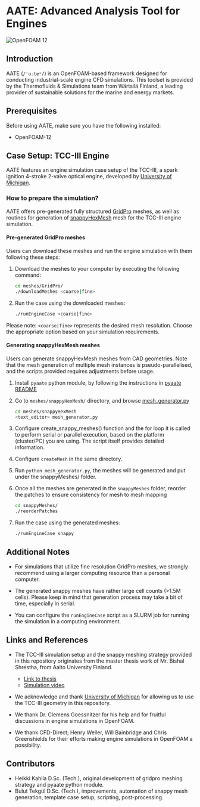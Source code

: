 # AATE: Advanced Analysis Tool for Engines
![OpenFOAM 12](https://img.shields.io/badge/OpenFOAM-12-brightgreen)

## Introduction
AATE (`/ˈɑːteˣ/`) is an OpenFOAM-based framework designed for conducting industrial-scale engine CFD simulations. This toolset is provided by the Thermofluids & Simulations team from Wärtsilä Finland, a leading provider of sustainable solutions for the marine and energy markets.

## Prerequisites
Before using AATE, make sure you have the following installed:
- OpenFOAM-12

## Case Setup: TCC-III Engine

AATE features an engine simulation case setup of the TCC-III, a spark ignition 4-stroke 2-valve optical engine, developed by [University of Michigan](https://deepblue.lib.umich.edu/handle/2027.42/108382).

### How to prepare the simulation?
AATE offers pre-generated fully structured [GridPro](https://www.gridpro.com/) meshes, as well as routines for generation of [snappyHexMesh](https://doc.cfd.direct/openfoam/user-guide-v11/snappyhexmesh) mesh for the TCC-III engine simulation.

#### Pre-generated GridPro meshes
Users can download these meshes and run the engine simulation with them following these steps:

1. Download the meshes to your computer by executing the following command:
    ```bash
    cd meshes/GridPro/
    ./downloadMeshes <coarse|fine>
    ```

2. Run the case using the downloaded meshes:
    ```bash
    ./runEngineCase <coarse|fine>
    ```


Please note: `<coarse|fine>` represents the desired mesh resolution. Choose the appropriate option based on your simulation requirements.

#### Generating snappyHexMesh meshes

Users can generate snappyHexMesh meshes from CAD geometries. Note that the mesh generation of multiple mesh instances is pseudo-parallelised, and the scripts  provided requires adjustments before usage.

1. Install `pyaate` python module, by following the instructions in  [pyaate README](pyaate/README.md)

2. Go to `meshes/snappyHexMesh/` directory, and browse [mesh_generator.py](meshes/snappyHexMesh//mesh_generator.py)

    ```bash
    cd meshes/snappyHexMesh
    <text_editor> mesh_generator.py
    ```

3. Configure create_snappy_meshes() function and the for loop it is called to perform serial or parallel execution, based on the platform (cluster/PC) you are using. The script itself provides detailed information.

4. Configure ```createMesh``` in the same directory.

5. Run ```python mesh_generator.py```, the meshes will be generated and put under the snappyMeshes/ folder.

6. Once all the meshes are generated in the ```snappyMeshes``` folder, reorder the patches to ensure consistency for mesh to mesh mapping

    ```bash
    cd snappyMeshes/
    ./reorderPatches
    ```

7. Run the case using the generated meshes:
    ```bash
    ./runEngineCase snappy
    ```
## Additional Notes

- For simulations that utilize fine resolution GridPro meshes, we strongly recommend using a larger computing resource than a personal computer.

- The generated snappy meshes have rather large cell counts (>1.5M cells). Please keep in mind that generation process may take a bit of time, especially in serial.

- You can configure the `runEngineCase` script as a SLURM job for running the simulation in a computing environment.

## Links and References

- The TCC-III simulation setup and the snappy meshing strategy provided in this repository originates from the master thesis work of Mr. Bishal Shrestha, from Aalto University Finland.
    - [Link to thesis](https://aaltodoc.aalto.fi/items/72c50f37-f365-47c1-9c28-ba54a1c337d8)
    - [Simulation video](https://youtu.be/EKZjcYNGCfg?si=3mqDxk1PTpv0U61P)

- We acknowledge and thank [University of Michigan](https://deepblue.lib.umich.edu/handle/2027.42/108382) for allowing us to use the TCC-III geometry in this repository.

- We thank Dr. Clemens Goessnitzer for his help and for fruitful discussions in engine simulations in OpenFOAM.

- We thank CFD-Direct; Henry Weller, Will Bainbridge and Chris Greenshields for their efforts making engine simulations in OpenFOAM a possibility.

## Contributors
- Heikki Kahila D.Sc. (Tech.), original development of gridpro meshing strategy and pyaate python module.
- Bulut Tekgül D.Sc. (Tech.), improvements, automation of snappy mesh generation, template case setup, scripting, post-processing.